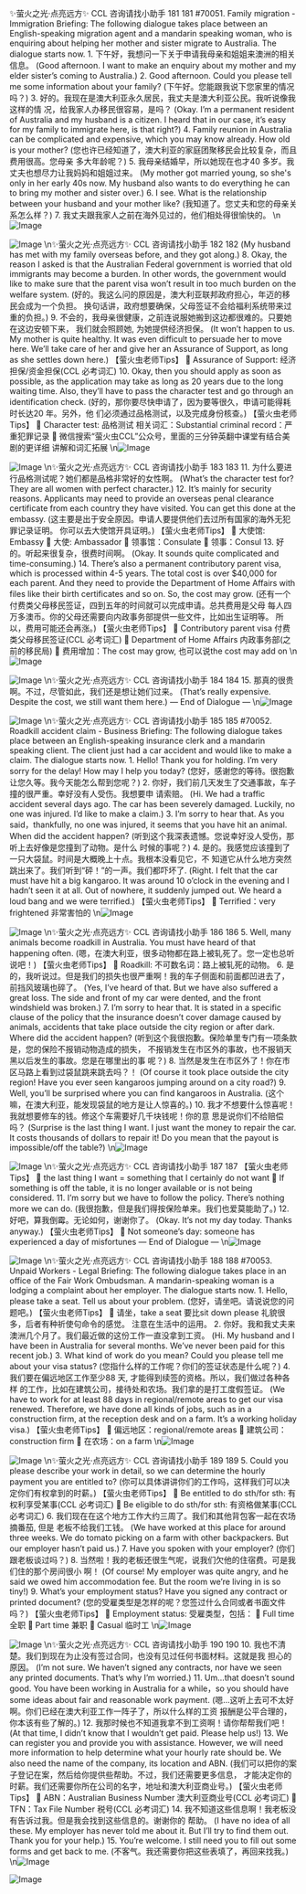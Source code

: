 ✨萤火之光·点亮远方✨
CCL 咨询请找小助手
181
181
#70051. Family migration - Immigration
Briefing: The following dialogue takes place between an English-speaking migration
agent and a mandarin speaking woman, who is enquiring about helping her mother and
sister migrate to Australia. The dialogue starts now.
1.
下午好，我想问一下关于申请我母亲和姐姐来澳洲的相关信息。
(Good afternoon. I want to make an enquiry about my mother and my elder sister’s
coming to Australia.)
2.
Good afternoon. Could you please tell me some information about your family?
(下午好。您能跟我说下您家里的情况吗？)
3.
好的。我现在是澳大利亚永久居民，我丈夫是澳大利亚公民。我听说像我这样的情
况，给我家人办移民很容易，是吗？
(Okay. I’m a permanent resident of Australia and my husband is a citizen. I heard that in
our case, it’s easy for my family to immigrate here, is that right?)
4.
Family reunion in Australia can be complicated and expensive, which you may
know already. How old is your mother?
(您也许已经知道了，澳大利亚的家庭团聚移民会比较复杂，而且费用很高。您母亲
多大年龄呢？)
5.
我母亲结婚早，所以她现在也才40 多岁。我丈夫也想尽力让我妈妈和姐姐过来。
(My mother got married young, so she's only in her early 40s now. My husband also
wants to do everything he can to bring my mother and sister over.)
6.
I see. What is the relationship between your husband and your mother like?
(我知道了。您丈夫和您的母亲关系怎么样？)
7.
我丈夫跟我家人之前在海外见过的，他们相处得很愉快的。
\n![Image](images/page181_image1.jpeg)

![Image](images/page181_image2.jpeg)
\n✨萤火之光·点亮远方✨
CCL 咨询请找小助手
182
182
(My husband has met with my family overseas before, and they got along.)
8.
Okay, the reason I asked is that the Australian Federal government is worried that
old immigrants may become a burden. In other words, the government would like to
make sure that the parent visa won’t result in too much burden on the welfare
system.
(好的。我这么问的原因是，澳大利亚联邦政府担心，年迈的移民会成为一个负担。
换句话讲，政府想要确保，父母签证不会给福利系统带来过重的负担。)
9.
不会的，我母亲很健康，之前连说服她搬到这边都很难的。只要她在这边安顿下来，
我们就会照顾她, 为她提供经济担保。
(It won’t happen to us. My mother is quite healthy. It was even difficult to persuade her
to move here. We’ll take care of her and give her an Assurance of Support, as long as she
settles down here.)
【萤火虫老师Tips】

Assurance of Support: 经济担保/资金担保(CCL 必考词汇)
10. Okay, then you should apply as soon as possible, as the application may take as long
as 20 years due to the long waiting time. Also, they’ll have to pass the character test
and go through an identification check.
(好的，那你要尽快申请了，因为要等很久，申请可能得耗时长达20 年。另外，他
们必须通过品格测试，以及完成身份核查。)
【萤火虫老师Tips】

Character test: 品格测试
相关词汇：Substantial criminal record：严重犯罪记录

微信搜索“萤火虫CCL”公众号，里面的三分钟英翻中课堂有结合美剧的更详细
讲解和词汇拓展
\n![Image](images/page182_image1.jpeg)

![Image](images/page182_image2.jpeg)
\n✨萤火之光·点亮远方✨
CCL 咨询请找小助手
183
183
11. 为什么要进行品格测试呢？她们都是品格非常好的女性啊。
(What’s the character test for? They are all women with perfect character.)
12. It’s mainly for security reasons. Applicants may need to provide an overseas penal
clearance certificate from each country they have visited. You can get this done at
the embassy.
(这主要是出于安全原因。申请人要提供他们去过所有国家的海外无犯罪记录证明。
你可以去大使馆开具证明。)
【萤火虫老师Tips】

大使馆: Embassy

大使: Ambassador

领事馆：Consulate

领事：Consul
13. 好的。听起来很复杂，很费时间啊。
(Okay. It sounds quite complicated and time-consuming.)
14. There’s also a permanent contributory parent visa, which is processed within 4-5
years. The total cost is over $40,000 for each parent. And they need to provide the
Department of Home Affairs with files like their birth certificates and so on. So, the
cost may grow.
(还有一个付费类父母移民签证，四到五年的时间就可以完成申请。总共费用是父母
每人四万多澳币。你的父母还需要向内政事务部提供一些文件，比如出生证明等。
所以，费用可能还会再涨。)
【萤火虫老师Tips】

Contributory parent visa 付费类父母移民签证(CCL 必考词汇)

Department of Home Affairs 内政事务部(之前的移民局)

费用增加：The cost may grow,
也可以说the cost may add on
\n![Image](images/page183_image1.jpeg)

![Image](images/page183_image2.jpeg)
\n✨萤火之光·点亮远方✨
CCL 咨询请找小助手
184
184
15. 那真的很贵啊。不过，尽管如此，我们还是想让她们过来。
(That’s really expensive. Despite the cost, we still want them here.)
— End of Dialogue —
\n![Image](images/page184_image1.jpeg)

![Image](images/page184_image2.jpeg)
\n✨萤火之光·点亮远方✨
CCL 咨询请找小助手
185
185
#70052. Roadkill accident claim - Business
Briefing: The following dialogue takes place between an English-speaking insurance
clerk and a mandarin speaking client. The client just had a car accident and would like
to make a claim. The dialogue starts now.
1.
Hello! Thank you for holding. I’m very sorry for the delay! How may I help you
today?
(您好，感谢您的等待。很抱歉让您久等。我今天能怎么帮到您呢？)
2.
你好，我们前几天发生了交通事故，车子撞的很严重。幸好没有人受伤。我想要申
请索赔。
(Hi. We had a traffic accident several days ago. The car has been severely damaged.
Luckily, no one was injured. I’d like to make a claim.)
3.
I’m sorry to hear that. As you said，thankfully, no one was injured, it seems that you
have hit an animal. When did the accident happen?
(听到这个我深表遗憾。您说幸好没人受伤，那听上去好像是您撞到了动物。是什么
时候的事呢？)
4.
是的。我感觉应该撞到了一只大袋鼠。时间是大概晚上十点。我根本没看见它，不
知道它从什么地方突然跳出来了。我们听到“砰！”的一声。我们都吓坏了.
(Right. I felt that the car must have hit a big kangaroo. It was around 10 o’clock in the
evening and I hadn’t seen it at all. Out of nowhere, it suddenly jumped out. We heard a
loud bang and we were terrified.)
【萤火虫老师Tips】

Terrified：very frightened 非常害怕的
\n![Image](images/page185_image1.jpeg)

![Image](images/page185_image2.jpeg)
\n✨萤火之光·点亮远方✨
CCL 咨询请找小助手
186
186
5.
Well, many animals become roadkill in Australia. You must have heard of that
happening often.
(嗯，在澳大利亚，很多动物都在路上被轧死了。您一定也总听说吧！)
【萤火虫老师Tips】

Roadkill: 不可数名词：路上被轧死的动物。
6.
是的，我听说过。但是我们的损失也很严重啊！我的车子侧面和前面都凹进去了，
前挡风玻璃也碎了。
(Yes, I’ve heard of that. But we have also suffered a great loss. The side and front of my
car were dented, and the front windshield was broken.)
7.
I’m sorry to hear that. It is stated in a specific clause of the policy that the insurance
doesn’t cover damage caused by animals, accidents that take place outside the city
region or after dark. Where did the accident happen?
(听到这个我很抱歉。保险单里专门有一项条款是，您的保险不报销动物造成的损失，
不报销发生在市区外的事故，也不报销天黑以后发生的事故。您是在哪里出的事
呢？)
8.
当然是发生在市区外了！你在市区马路上看到过袋鼠跳来跳去吗？！
(Of course it took place outside the city region! Have you ever seen kangaroos jumping
around on a city road?)
9.
Well, you’ll be surprised where you can find kangaroos in Australia.
(这个嘛，在澳大利亚，能发现袋鼠的地方是让人惊喜的。)
10. 我才不想要什么惊喜呢！我就想要修车的钱。修这个车需要好几千块钱呢！你的意
思是说你们不给赔偿吗？
(Surprise is the last thing I want. I just want the money to repair the car. It costs
thousands of dollars to repair it! Do you mean that the payout is impossible/off the table?)
\n![Image](images/page186_image1.jpeg)

![Image](images/page186_image2.jpeg)
\n✨萤火之光·点亮远方✨
CCL 咨询请找小助手
187
187
【萤火虫老师Tips】

the last thing I want = something that I certainly do not want

If something is off the table, it is no longer available or is not being considered.
11. I’m sorry but we have to follow the policy. There’s nothing more we can do.
(我很抱歉，但是我们得按保险单来。我们也爱莫能助了。)
12. 好吧，算我倒霉。无论如何，谢谢你了。
(Okay. It’s not my day today. Thanks anyway.)
【萤火虫老师Tips】

Not someone’s day: someone has experienced a day of misfortunes
— End of Dialogue —
\n![Image](images/page187_image1.jpeg)

![Image](images/page187_image2.jpeg)
\n✨萤火之光·点亮远方✨
CCL 咨询请找小助手
188
188
#70053. Unpaid Workers - Legal
Briefing: The following dialogue takes place in an office of the Fair Work Ombudsman.
A mandarin-speaking woman is a lodging a complaint about her employer. The dialogue
starts now.
1.
Hello, please take a seat. Tell us about your problem.
(您好，请坐吧。请说说您的问题吧。)
【萤火虫老师Tips】

请坐，take a seat 要比sit down please 礼貌很多，后者有种祈使句命令的感觉。
注意在生活中的运用。
2.
你好。我和我丈夫来澳洲几个月了。我们最近做的这份工作一直没拿到工资。
(Hi. My husband and I have been in Australia for several months. We’ve never been paid
for this recent job.)
3.
What kind of work do you mean? Could you please tell me about your visa status?
(您指什么样的工作呢？你们的签证状态是什么呢？)
4.
我们要在偏远地区工作至少88 天, 才能得到续签的资格。所以，我们做过各种各样
的工作，比如在建筑公司，接待处和农场。我们拿的是打工度假签证。
(We have to work for at least 88 days in regional/remote areas to get our visa renewed.
Therefore, we have done all kinds of jobs, such as in a construction firm, at the reception
desk and on a farm. It’s a working holiday visa.)
【萤火虫老师Tips】

偏远地区：regional/remote areas

建筑公司：construction firm

在农场：on a farm
\n![Image](images/page188_image1.jpeg)

![Image](images/page188_image2.jpeg)
\n✨萤火之光·点亮远方✨
CCL 咨询请找小助手
189
189
5.
Could you please describe your work in detail, so we can determine the hourly
payment you are entitled to?
(你可以具体讲讲你们的工作吗，这样我们可以决定你们有权拿到的时薪。)
【萤火虫老师Tips】

Be entitled to do sth/for sth: 有权利享受某事(CCL 必考词汇)

Be eligible to do sth/for sth: 有资格做某事(CCL 必考词汇)
6.
我们现在在这个地方工作大约三周了。我们和其他背包客一起在农场摘番茄, 但是
老板不给我们工钱。
(We have worked at this place for around three weeks. We do tomato picking on a farm
with other backpackers. But our employer hasn’t paid us.)
7.
Have you spoken with your employer?
(你们跟老板谈过吗？)
8.
当然啦！我的老板还很生气呢，说我们欠他的住宿费。可是我们住的那个房间很小
啊！
(Of course! My employer was quite angry, and he said we owed him accommodation fee.
But the room we’re living in is so tiny!)
9.
What’s your employment status? Have you signed any contract or printed
document?
(您的受雇类型是怎样的呢？您签过什么合同或者书面文件吗？)
【萤火虫老师Tips】

Employment status: 受雇类型，包括：

Full time 全职

Part time 兼职

Casual 临时工
\n![Image](images/page189_image1.jpeg)

![Image](images/page189_image2.jpeg)
\n✨萤火之光·点亮远方✨
CCL 咨询请找小助手
190
190
10. 我也不清楚。我们到现在为止没有签过合同，也没有见过任何书面材料。这就是我
担心的原因。
(I’m not sure. We haven’t signed any contracts, nor have we seen any printed documents.
That’s why I’m worried.)
11. Um…that doesn’t sound good. You have been working in Australia for a while，so
you should have some ideas about fair and reasonable work payment.
(嗯…这听上去可不太好啊。你们已经在澳大利亚工作一阵子了，所以什么样的工资
报酬是公平合理的，你本该有些了解的。)
12. 我那时候也不知道我拿不到工资啊！请你帮帮我们吧！
(At that time, I didn’t know that I wouldn’t get paid. Please help us!)
13. We can register you and provide you with assistance. However, we will need more
information to help determine what your hourly rate should be. We also need the
name of the company, its location and ABN.
(我们可以把你的案子登记在案，然后给你提供些帮助。不过，我们还需要更多信息，
才能决定你的时薪。我们还需要你所在公司的名字，地址和澳大利亚商业号。)
【萤火虫老师Tips】

ABN：Australian Business Number 澳大利亚商业号(CCL 必考词汇)

TFN：Tax File Number 税号(CCL 必考词汇)
14. 我不知道这些信息啊！我老板没有告诉过我。但是我会找到这些信息的。谢谢你的
帮助。
(I have no idea of all these. My employer has never told me about it. But I’ll try to find
them out. Thank you for your help.)
15. You’re welcome. I still need you to fill out some forms and get back to me.
(不客气。我还需要你把这些表填了，再回来找我。)
\n![Image](images/page190_image1.jpeg)

![Image](images/page190_image2.jpeg)